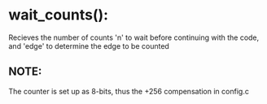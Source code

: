 # wait_counts():

Recieves the number of counts 'n' to wait before continuing with the code, and 'edge' to determine the edge to be counted

## NOTE:

The counter is set up as 8-bits, thus the +256 compensation in config.c
